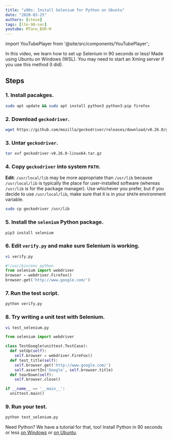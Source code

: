 ```yaml
---
title: "≤90s: Install Selenium for Python on Ubuntu"
date: "2020-03-25"
authors: [steve]
tags: [lte-90-sec]
youtube: MTarw_BUR-M
---
```


import YouTubePlayer from '@site/src/components/YouTubePlayer';

<YouTubePlayer youtubeLink={frontMatter.youtube} />

In this video, we learn how to set up Selenium in 90 seconds or less! Made using Ubuntu on Windows (WSL). You may need to start an Xming server if you use this method (I did).

<!--truncate-->

## Steps

### 1. Install pacakges.

```bash
sudo apt update && sudo apt install python3 python3-pip firefox
```

### 2. Download `geckodriver`.

```bash
wget https://github.com/mozilla/geckodriver/releases/download/v0.26.0/geckodriver-v0.26.0-linux64.tar.gz
```

### 3. Untar `geckodriver`.

```bash
tar xvf geckodriver-v0.26.0-linux64.tar.gz
```

### 4. Copy `geckodriver` into system `PATH`.

**Edit**: `/usr/local/lib` may be more appropriate than `/usr/lib` because `/usr/local/lib` is typically the place for user-installed software (whereas `/usr/lib` is for the package manager). Use whichever you prefer, but if you decide to use `/usr/local/lib`, make sure that it is in your `$PATH` environment variable.

```bash
sudo cp geckodriver /usr/lib
```

### 5. Install the `selenium` Python package.

```bash
pip3 install selenium
```

### 6. Edit `verify.py` and make sure Selenium is working.

```bash
vi verify.py
```

```python
#!/usr/bin/env python
from selenium import webdriver
browser = webdriver.Firefox() 
browser.get('http://www.google.com/')
```

### 7. Run the test script.

```bash
python verify.py
```

### 8. Try writing a unit test with Selenium.

```bash
vi test_selenium.py
```

```python
from selenium import webdriver

class TestGoogle(unittest.TestCase):
  def setUp(self):
    self.browser = webdriver.FireFox()
  def test_title(self): 
    self.browser.get('http://www.google.com/') 
    self.assertIn('Google', self.browser.title)
  def tearDown(self):
    self.browser.close()

if __name__ == '__main__':
  unittest.main()
```

### 9. Run your test.

```bash
python test_selenium.py
```

Need Python? We have a tutorial for that, too! Install Python in 90 seconds or less [on Windows](/blog/lte-90-sec/install-python-windows) or [on Ubuntu](/blog/lte-90-sec/install-python-ubuntu).